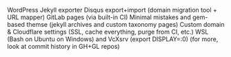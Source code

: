 WordPress Jekyll exporter
Disqus export+import (domain migration tool + URL mapper)
GitLab pages (via built-in CI)
Minimal mistakes and gem-based themse (jekyll archives and custom taxonomy pages)
Custom domain & Cloudflare settings (SSL, cache everything, purge from CI, etc.)
WSL (Bash on Ubuntu on Windows) and VcXsrv (export DISPLAY=:0)
(for more, look at commit history in GH+GL repos)